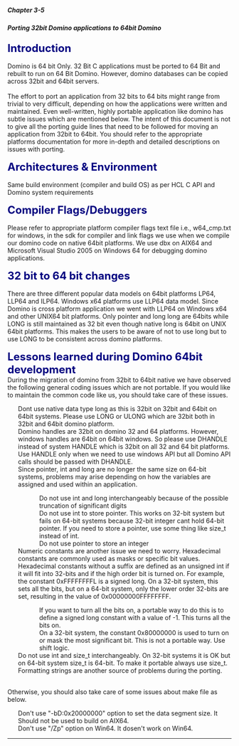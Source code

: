 ##### Chapter 3-5
##### Porting 32bit Domino applications to 64bit Domino

<b><font size="5" color="#000080">Introduction</font></b><br>
<br>
Domino is 64 bit Only.  32 Bit C applications must be ported to 64 Bit and rebuilt to run on 64 Bit Domino.   However, domino databases can be copied across 32bit and 64bit servers.<br>
<br>
The effort to port an application from 32 bits to 64 bits might range from trivial to very difficult, depending on how the applications were written and maintained. Even well-written, highly portable application like domino has subtle issues which are mentioned below. The intent of this document is not to give all the porting guide lines that need to be followed for moving an application from 32bit to 64bit. You should refer to the appropriate platforms documentation for more in-depth and detailed descriptions on issues with porting.<br>
<br>
<b><font size="5" color="#000080">Architectures &amp; Environment</font></b><br>
<br>
Same build environment (compiler and build OS) as per HCL C API and Domino system requirements<br>
<br>
<b><font size="5" color="#000080">Compiler Flags/Debuggers</font></b><br>
<br>
Please refer to appropriate platform compiler flags text file i.e., w64_cmp.txt for windows, in the sdk for compiler and link flags we use when we compile our domino code on native 64bit platforms. We use dbx on AIX64 and Microsoft Visual Studio 2005 on Windows 64 for debugging domino applications.<br>
<br>
<b><font size="5" color="#000080">32 bit to 64 bit changes</font></b><br>
<br>
There are three different popular data models on 64bit platforms  LP64, LLP64 and ILP64. Windows x64 platforms use LLP64 data model.  Since Domino is cross platform application we went with LLP64 on Windows x64 and other UNIX64 bit platforms. Only pointer and long long are 64bits while LONG is still maintained as 32 bit even though native long is 64bit on UNIX 64bit platforms. This makes the users to be aware of not to use long but to use LONG to be consistent across domino platforms.<br>
<br>
<b><font size="5" color="#000080">Lessons learned during Domino 64bit development</font></b><br>
During the migration of domino from 32bit to 64bit native we have observed the following general coding issues which are not portable. If you would like to maintain the common code like us, you should take care of these issues.<br>

<ul>Dont use native data type long as this is 32bit on 32bit and 64bit on 64bit systems. Please use LONG or ULONG which are 32bit both in 32bit and 64bit domino platform.<br>
Domino handles are 32bit on domino 32 and 64 platforms. However, windows handles are 64bit on 64bit windows. So please use DHANDLE instead of system HANDLE which is 32bit on all 32 and 64 bit platforms. Use HANDLE only when we need to use windows API but all Domino API calls should be passed with DHANDLE.<br>
Since pointer, int and long are no longer the same size on 64-bit systems, problems may arise depending on how the variables are assigned and used within an application.
<ul>
<ul>Do not use int and long interchangeably because of the possible truncation of significant digits<br>
Do not use int to store pointer. This works on 32-bit system but fails on 64-bit systems because 32-bit integer cant hold 64-bit pointer. If you need to store a pointer, use some thing like size_t instead of int.<br>
Do not use pointer to store an integer</ul>
</ul>
Numeric constants are another issue we need to worry. Hexadecimal constants are commonly used as masks or specific bit values. Hexadecimal constants without a suffix are defined as an unsigned int if it will fit into 32-bits and if the high order bit is turned on. For example, the constant 0xFFFFFFFFL is a signed long. On a 32-bit system, this sets all the bits, but on a 64-bit system, only the lower order 32-bits are set, resulting in the value of 0x00000000FFFFFFFF.
<ul>
<ul>If you want to turn all the bits on, a portable way to do this is to define a signed long constant with a value of -1. This turns all the bits on.<br>
On a 32-bit system, the constant 0x80000000 is used to turn on or mask the most significant bit. This is not a portable way. Use shift logic.</ul>
</ul>
Do not use int and size_t interchangeably. On 32-bit systems it is OK but on 64-bit system size_t is 64-bit. To make it portable always use size_t.<br>
Formatting strings are another source of problems during the porting.</ul>
<br>
Otherwise, you should also take care of some issues about make file as below.<br>

<ul>Don't use &quot;-bD:0x20000000&quot; option to set the data segment size. It Should not be used to build on AIX64.<br>
Don't use &quot;/Zp&quot; option on Win64. It dosen't work on Win64.</ul>

---
